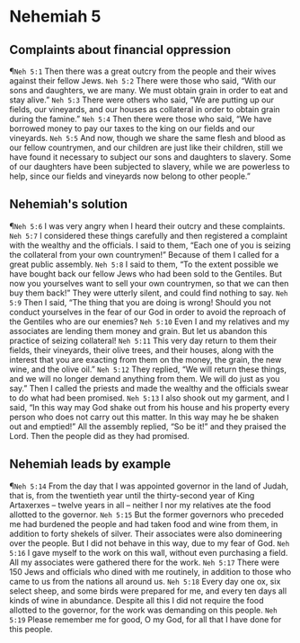 # Nehemiah 5

## Complaints about financial oppression
¶`Neh 5:1` Then there was a great outcry from the people and their wives against their fellow Jews.
`Neh 5:2` There were those who said, “With our sons and daughters, we are many. We must obtain grain in order to eat and stay alive.”
`Neh 5:3` There were others who said, “We are putting up our fields, our vineyards, and our houses as collateral in order to obtain grain during the famine.”
`Neh 5:4` Then there were those who said, “We have borrowed money to pay our taxes to the king on our fields and our vineyards.
`Neh 5:5` And now, though we share the same flesh and blood as our fellow countrymen, and our children are just like their children, still we have found it necessary to subject our sons and daughters to slavery. Some of our daughters have been subjected to slavery, while we are powerless to help, since our fields and vineyards now belong to other people.”

## Nehemiah's solution
¶`Neh 5:6` I was very angry when I heard their outcry and these complaints.
`Neh 5:7` I considered these things carefully and then registered a complaint with the wealthy and the officials. I said to them, “Each one of you is seizing the collateral from your own countrymen!” Because of them I called for a great public assembly.
`Neh 5:8` I said to them, “To the extent possible we have bought back our fellow Jews who had been sold to the Gentiles. But now you yourselves want to sell your own countrymen, so that we can then buy them back!” They were utterly silent, and could find nothing to say.
`Neh 5:9` Then I said, “The thing that you are doing is wrong! Should you not conduct yourselves in the fear of our God in order to avoid the reproach of the Gentiles who are our enemies?
`Neh 5:10` Even I and my relatives and my associates are lending them money and grain. But let us abandon this practice of seizing collateral!
`Neh 5:11` This very day return to them their fields, their vineyards, their olive trees, and their houses, along with the interest that you are exacting from them on the money, the grain, the new wine, and the olive oil.”
`Neh 5:12` They replied, “We will return these things, and we will no longer demand anything from them. We will do just as you say.” Then I called the priests and made the wealthy and the officials swear to do what had been promised.
`Neh 5:13` I also shook out my garment, and I said, “In this way may God shake out from his house and his property every person who does not carry out this matter. In this way may he be shaken out and emptied!” All the assembly replied, “So be it!” and they praised the Lord. Then the people did as they had promised.

## Nehemiah leads by example
¶`Neh 5:14` From the day that I was appointed governor in the land of Judah, that is, from the twentieth year until the thirty-second year of King Artaxerxes – twelve years in all – neither I nor my relatives ate the food allotted to the governor.
`Neh 5:15` But the former governors who preceded me had burdened the people and had taken food and wine from them, in addition to forty shekels of silver. Their associates were also domineering over the people. But I did not behave in this way, due to my fear of God.
`Neh 5:16` I gave myself to the work on this wall, without even purchasing a field. All my associates were gathered there for the work.
`Neh 5:17` There were 150 Jews and officials who dined with me routinely, in addition to those who came to us from the nations all around us.
`Neh 5:18` Every day one ox, six select sheep, and some birds were prepared for me, and every ten days all kinds of wine in abundance. Despite all this I did not require the food allotted to the governor, for the work was demanding on this people.
`Neh 5:19` Please remember me for good, O my God, for all that I have done for this people.
